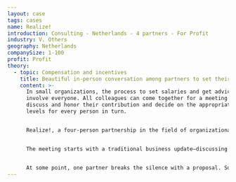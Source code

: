 ```yaml
---
layout: case
tags: cases
name: Realize!
introduction: Consulting - Netherlands - 4 partners - For Profit
industry: V. Others
geography: Netherlands
companySize: 1-100
profit: Profit
theory:
  - topic: Compensation and incentives
    title: Beautiful in-person conversation among partners to set their compensation.
    content: >-
      In small organizations, the process to set salaries and get advice can
      involve everyone. All colleagues can come together for a meeting to
      discuss and honor their contribution and decide on the appropriate salary
      levels for every person in turn.


      Realize!, a four-person partnership in the field of organizational development consulting based in Amsterdam, the Netherlands, sets salaries in this way. (Note: since this writing, Realize has changed structure and this process although it remains relevant and inspirational). Each quarter, the four partners come together for a much-anticipated discussion.


      The meeting starts with a traditional business update―discussing client activity, prominent events, and key figures for the last quarter. Then comes the beautiful (and sensitive) part: each partner in turn shares his perspective on his contribution during the last quarter, including work he has done, projects he has led, and support he has given to others. While one partner speaks, the others can chime in to add any unreported contributions, offer praise, or ask a critical question. When the group is done and feels that everyone’s contribution has been heard and honored, each person pauses to reflect in silence about compensation. How could the earnings from the last quarter be shared among the partners in a way that reflects everyone’s contribution?


      At some point, one partner breaks the silence with a proposal. Sometimes, the proposal feels just right and gets accepted on the spot. More often, it is a basis for a discussion: *I feel my contribution here or your contribution there deserves a higher recognition*. How exactly the cash will be split, the partners acknowledge, is ultimately not what this conversation is about. The discussion serves a higher purpose: making sure everybody feels his or her contribution is fully valued, that the inner and outer perspectives (what I know and what others perceive) are in sync. It is an exercise in openness, trust, and vulnerability. The four partners report that invariably they go into the discussion with some nervousness and leave the meeting with a deep sense of gratitude (and spontaneous collegial hugs) for being part of a partnership that operates from such deep levels of listening and trust.^\[Laloux, Frederic. Reinventing Organizations. Nelson Parker (2014), page 130.]
---
```

